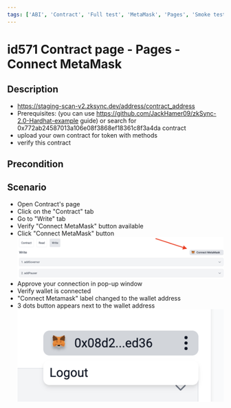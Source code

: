 ```yaml
---
tags: ['ABI', 'Contract', 'Full test', 'MetaMask', 'Pages', 'Smoke test', 'Active']
---
```


# id571 Contract page - Pages - Connect MetaMask

## Description
  - https://staging-scan-v2.zksync.dev/address/contract_address
  - Prerequisites: (you can use https://github.com/JackHamer09/zkSync-2.0-Hardhat-example guide) or search for 0x772ab24587013a106e08f3868ef18361c8f3a4da contract
  - upload your own contract for token with methods
  - verify this contract

## Precondition


## Scenario
- Open Contract's page
- Click on the "Contract" tab
- Go to "Write" tab
- Verify "Connect MetaMask" button available
- Click "Connect MetaMask" button
  ![Screenshot](../../../../static/img/Pages/Contracts/id571_1.png)
- Approve your connection in pop-up window
- Verify wallet is connected
- "Connect Metamask" label changed to the wallet address
- 3 dots button appears next to the wallet address
  ![Screenshot](../../../../static/img/Pages/Contracts/id571_2.png)
